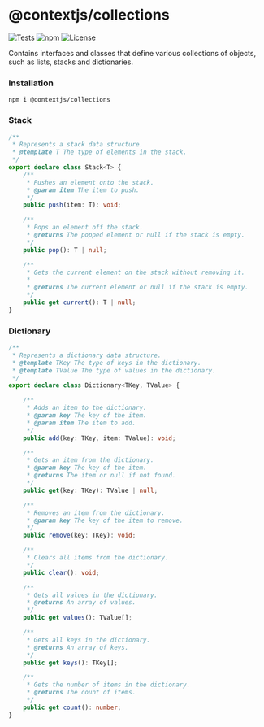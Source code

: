 # @contextjs/collections

[![Tests](https://github.com/contextjs/context/actions/workflows/tests.yaml/badge.svg?branch=main)](https://github.com/contextjs/context/actions/workflows/tests.yaml)
[![npm](https://badgen.net/npm/v/@contextjs/collections?cache=300)](https://www.npmjs.com/package/@contextjs/collections)
[![License](https://badgen.net/static/license/MIT)](https://github.com/contextjs/context/blob/main/LICENSE)

Contains interfaces and classes that define various collections of objects, such as lists, stacks and dictionaries.

### Installation

```
npm i @contextjs/collections
```

### Stack

```typescript
/**
 * Represents a stack data structure.
 * @template T The type of elements in the stack.
 */
export declare class Stack<T> {
    /**
     * Pushes an element onto the stack.
     * @param item The item to push.
     */
    public push(item: T): void;

    /**
     * Pops an element off the stack.
     * @returns The popped element or null if the stack is empty.
     */
    public pop(): T | null;

    /**
     * Gets the current element on the stack without removing it.
     * 
     * @returns The current element or null if the stack is empty.
     */
    public get current(): T | null;
}
```

### Dictionary

```typescript
/**
 * Represents a dictionary data structure.
 * @template TKey The type of keys in the dictionary.
 * @template TValue The type of values in the dictionary.
 */
export declare class Dictionary<TKey, TValue> {

    /**
     * Adds an item to the dictionary.
     * @param key The key of the item.
     * @param item The item to add. 
     */
    public add(key: TKey, item: TValue): void;

    /**
     * Gets an item from the dictionary.
     * @param key The key of the item.
     * @returns The item or null if not found.
     */
    public get(key: TKey): TValue | null;

    /**
     * Removes an item from the dictionary.
     * @param key The key of the item to remove.
     */
    public remove(key: TKey): void;

    /**
     * Clears all items from the dictionary.
     */
    public clear(): void;

    /**
     * Gets all values in the dictionary.
     * @returns An array of values.
     */
    public get values(): TValue[];

    /**
     * Gets all keys in the dictionary.
     * @returns An array of keys.
     */
    public get keys(): TKey[];

    /**
     * Gets the number of items in the dictionary.
     * @returns The count of items.
     */
    public get count(): number;
}
```

